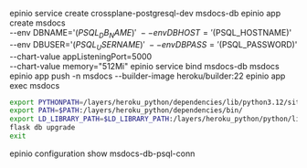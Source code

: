 epinio service create crossplane-postgresql-dev msdocs-db
epinio app create msdocs \
    --env DBNAME='$(PSQL_DB_NAME)' \
    --env DBHOST='$(PSQL_HOSTNAME)' \
    --env DBUSER='$(PSQL_USERNAME)' \
    --env DBPASS='$(PSQL_PASSWORD)' \
    --chart-value appListeningPort=5000 \
    --chart-value memory="512Mi"
epinio service bind msdocs-db msdocs
epinio app push -n msdocs --builder-image heroku/builder:22
epinio app exec msdocs

```bash
export PYTHONPATH=/layers/heroku_python/dependencies/lib/python3.12/site-packages/:$PYTHONPATH
export PATH=$PATH:/layers/heroku_python/dependencies/bin/
export LD_LIBRARY_PATH=$LD_LIBRARY_PATH:/layers/heroku_python/python/lib/
flask db upgrade
exit
```

epinio configuration show msdocs-db-psql-conn
